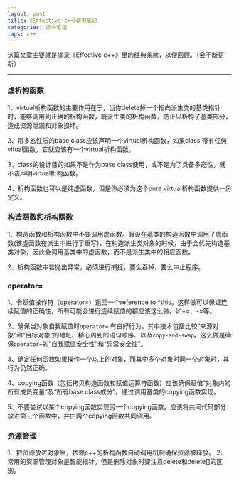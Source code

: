 ```yaml
---
layout: post
title: 《Effective c++》读书笔记
categories: 读书笔记
tags: c++
---
```


这篇文章主要就是摘录《Effective c++》里的经典条款，以便回顾。（会不断更新）

---

### 虚析构函数 

1、virtual析构函数的主要作用在于，当你delete掉一个指向派生类的基类指针时，能够调用到正确的析构函数，既派生类的析构函数，防止只析构了基类部分，造成资源泄漏和对象损坏。

2、带多态性质的base class应该声明一个virtual析构函数，如果class 带有任何vitual函数，它就应该有一个virtual析构函数。

3、class的设计目的如果不是作为base class使用，或不是为了具备多态性，就不该声明virtual析构函数。

4、析构函数也可以是纯虚函数，但是你必须为这个pure virtual析构函数提供一份定义。

### 构造函数和析构函数

1、构造函数和析构函数中不要调用虚函数。假设在基类的构造函数中调用了虚函数(该虚函数在派生中进行了重写)，在构造派生类对象的时候，由于会优先构造基类对象，因此会调用基类中的虚函数，而不是派生类中的相应函数。

2、析构函数中若抛出异常，必须进行捕捉，要么吞掉，要么中止程序。

### operator=

1、令赋值操作符（operator=）返回一个reference to *this。这样做可以保证连续赋值的正确性，所有可能会进行连续赋值的都应该这么做。如+=、-=等。

2、确保当对象自我赋值时`operator=` 有良好行为。其中技术包括比较“来源对象”和“目标对象”的地址、精心周到的语句顺序、以及`copy-and-swap`。这么做是确保`operator=`的“自我赋值安全性”和“异常安全性”。

3、确定任何函数如果操作一个以上的对象，而其中多个对象时同一个对象时，其行为仍然正确。

4、copying函数（包括拷贝构造函数和赋值运算符函数）应该确保赋值“对象内的所有成员变量”及“所有base class成分”。通过调用基类的copying函数实现。

5、不要尝试以某个copying函数实现另一个copying函数。应该将共同代码部分放进第三个函数中，并由两个copying函数共同调用。

### 资源管理

1、把资源放进对象里，依赖c++的析构函数自动调用机制确保资源被释放。
2、常用的资源管理对象是智能指针，但是删除对象时要注意delete和delete[]的区别。
